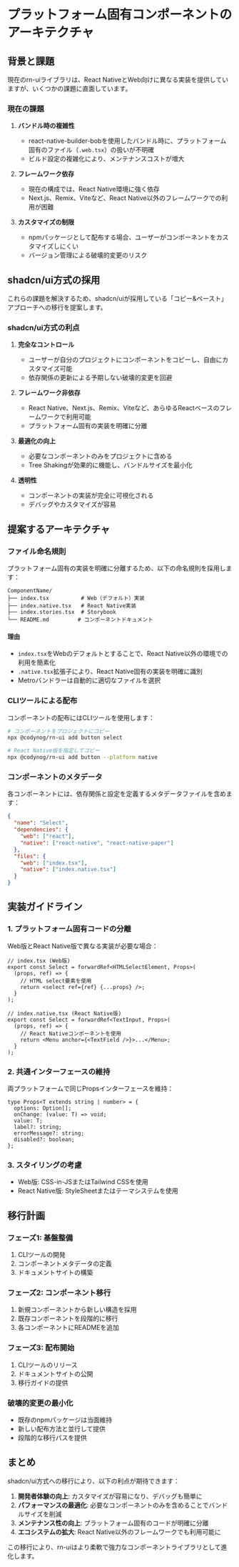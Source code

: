 # プラットフォーム固有コンポーネントのアーキテクチャ

## 背景と課題

現在のrn-uiライブラリは、React NativeとWeb向けに異なる実装を提供していますが、いくつかの課題に直面しています。

### 現在の課題

1. **バンドル時の複雑性**
   - react-native-builder-bobを使用したバンドル時に、プラットフォーム固有のファイル（`.web.tsx`）の扱いが不明確
   - ビルド設定の複雑化により、メンテナンスコストが増大

2. **フレームワーク依存**
   - 現在の構成では、React Native環境に強く依存
   - Next.js、Remix、Viteなど、React Native以外のフレームワークでの利用が困難

3. **カスタマイズの制限**
   - npmパッケージとして配布する場合、ユーザーがコンポーネントをカスタマイズしにくい
   - バージョン管理による破壊的変更のリスク

## shadcn/ui方式の採用

これらの課題を解決するため、shadcn/uiが採用している「コピー&ペースト」アプローチへの移行を提案します。

### shadcn/ui方式の利点

1. **完全なコントロール**
   - ユーザーが自分のプロジェクトにコンポーネントをコピーし、自由にカスタマイズ可能
   - 依存関係の更新による予期しない破壊的変更を回避

2. **フレームワーク非依存**
   - React Native、Next.js、Remix、Viteなど、あらゆるReactベースのフレームワークで利用可能
   - プラットフォーム固有の実装を明確に分離

3. **最適化の向上**
   - 必要なコンポーネントのみをプロジェクトに含める
   - Tree Shakingが効果的に機能し、バンドルサイズを最小化

4. **透明性**
   - コンポーネントの実装が完全に可視化される
   - デバッグやカスタマイズが容易

## 提案するアーキテクチャ

### ファイル命名規則

プラットフォーム固有の実装を明確に分離するため、以下の命名規則を採用します：

```
ComponentName/
├── index.tsx          # Web（デフォルト）実装
├── index.native.tsx   # React Native実装
├── index.stories.tsx  # Storybook
└── README.md         # コンポーネントドキュメント
```

#### 理由
- `index.tsx`をWebのデフォルトとすることで、React Native以外の環境での利用を簡素化
- `.native.tsx`拡張子により、React Native固有の実装を明確に識別
- Metroバンドラーは自動的に適切なファイルを選択

### CLIツールによる配布

コンポーネントの配布にはCLIツールを使用します：

```bash
# コンポーネントをプロジェクトにコピー
npx @codynog/rn-ui add button select

# React Native版を指定してコピー
npx @codynog/rn-ui add button --platform native
```

### コンポーネントのメタデータ

各コンポーネントには、依存関係と設定を定義するメタデータファイルを含めます：

```json
{
  "name": "Select",
  "dependencies": {
    "web": ["react"],
    "native": ["react-native", "react-native-paper"]
  },
  "files": {
    "web": ["index.tsx"],
    "native": ["index.native.tsx"]
  }
}
```

## 実装ガイドライン

### 1. プラットフォーム固有コードの分離

Web版とReact Native版で異なる実装が必要な場合：

```tsx
// index.tsx (Web版)
export const Select = forwardRef<HTMLSelectElement, Props>(
  (props, ref) => {
    // HTML select要素を使用
    return <select ref={ref} {...props} />;
  }
);

// index.native.tsx (React Native版)
export const Select = forwardRef<TextInput, Props>(
  (props, ref) => {
    // React Nativeコンポーネントを使用
    return <Menu anchor={<TextField />}>...</Menu>;
  }
);
```

### 2. 共通インターフェースの維持

両プラットフォームで同じPropsインターフェースを維持：

```tsx
type Props<T extends string | number> = {
  options: Option[];
  onChange: (value: T) => void;
  value: T;
  label?: string;
  errorMessage?: string;
  disabled?: boolean;
};
```

### 3. スタイリングの考慮

- Web版: CSS-in-JSまたはTailwind CSSを使用
- React Native版: StyleSheetまたはテーマシステムを使用

## 移行計画

### フェーズ1: 基盤整備
1. CLIツールの開発
2. コンポーネントメタデータの定義
3. ドキュメントサイトの構築

### フェーズ2: コンポーネント移行
1. 新規コンポーネントから新しい構造を採用
2. 既存コンポーネントを段階的に移行
3. 各コンポーネントにREADMEを追加

### フェーズ3: 配布開始
1. CLIツールのリリース
2. ドキュメントサイトの公開
3. 移行ガイドの提供

### 破壊的変更の最小化

- 既存のnpmパッケージは当面維持
- 新しい配布方法と並行して提供
- 段階的な移行パスを提供

## まとめ

shadcn/ui方式への移行により、以下の利点が期待できます：

1. **開発者体験の向上**: カスタマイズが容易になり、デバッグも簡単に
2. **パフォーマンスの最適化**: 必要なコンポーネントのみを含めることでバンドルサイズを削減
3. **メンテナンス性の向上**: プラットフォーム固有のコードが明確に分離
4. **エコシステムの拡大**: React Native以外のフレームワークでも利用可能に

この移行により、rn-uiはより柔軟で強力なコンポーネントライブラリとして進化します。